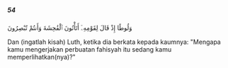 ##### 54

<span class="ayah">وَلُوطًا إِذْ قَالَ لِقَوْمِهِۦٓ أَتَأْتُونَ ٱلْفَٰحِشَةَ وَأَنتُمْ تُبْصِرُونَ</span>

<span class="ayah_translation">Dan (ingatlah kisah) Luth, ketika dia berkata kepada kaumnya: "Mengapa kamu mengerjakan perbuatan fahisyah itu sedang kamu memperlihatkan(nya)?"</span>
